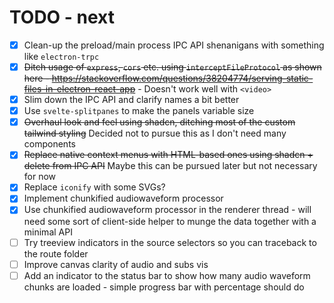 # TODO - next

- [x] Clean-up the preload/main process IPC API shenanigans with something like `electron-trpc`
- [x] ~~Ditch usage of `express`, `cors` etc. using `interceptFileProtocol` as shown here - https://stackoverflow.com/questions/38204774/serving-static-files-in-electron-react-app~~ - Doesn't work well with `<video>`
- [x] Slim down the IPC API and clarify names a bit better
- [x] Use `svelte-splitpanes` to make the panels variable size
- [x] ~~Overhaul look and feel using shadcn, ditching most of the custom tailwind styling~~ Decided not to pursue this as I don't need many components
- [x] ~~Replace native context menus with HTML-based ones using shadcn + delete from IPC API~~ Maybe this can be pursued later but not necessary for now
- [x] Replace `iconify` with some SVGs?
- [x] Implement chunkified audiowaveform processor
- [x] Use chunkified audiowaveform processor in the renderer thread - will need some sort of client-side helper to munge the data together with a minimal API
- [ ] Try treeview indicators in the source selectors so you can traceback to the route folder
- [ ] Improve canvas clarity of audio and subs vis
- [ ] Add an indicator to the status bar to show how many audio waveform chunks are loaded - simple progress bar with percentage should do
